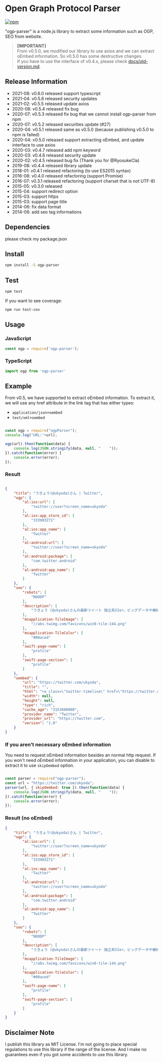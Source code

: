 # Open Graph Protocol Parser

[![npm][npm]][npm-url]

"ogp-parser" is a node.js library to extract some information such as OGP, SEO from website.

> **[IMPORTANT]**  
> From v0.5.0, we modified our library to use axios and we can extract oEmbed information. So v0.5.0 has some destructive changes.  
> If you have to use the interface of v0.4.x, please check [docs/old-version.md](docs/old-version.md).

## Release Information

* 2021-08: v0.6.0 released support typescript
* 2021-04: v0.5.6 released security updates
* 2021-02: v0.5.5 released update axios
* 2020-08: v0.5.4 released fix bug
* 2020-07: v0.5.3 released fix bug that we cannot install ogp-parser from npm
* 2020-07: v0.5.2 released securities update (#27)
* 2020-04: v0.5.1 released same as v0.5.0 (because publishing v0.5.0 to npm is failed)
* 2020-04: v0.5.0 released support extracting oEmbed, and update interface to use axios
* 2020-03: v0.4.7 released add npm keyword
* 2020-03: v0.4.6 released security update
* 2020-02: v0.4.5 released bug fix (Thank you for @RyosukeCla)
* 2019-08: v0.4.4 released library update
* 2018-01: v0.4.1 released refactoring (to use ES2015 syntax)
* 2016-08: v0.4.0 released refactoring (support Promise)
* 2016-07: v0.3.1 released refactoring (support charset that is not UTF-8)
* 2015-05: v0.3.0 released
* 2015-04: support redirect option
* 2015-03: support https
* 2015-03: support page title
* 2014-06: fix data format
* 2014-06: add seo tag informations

## Dependencies

please check my package.json

## Install

```bash
npm install -S ogp-parser
```

## Test

```bash
npm test
```

If you want to see coverage:

```bash
npm run test-cov
```

## Usage

### JavaScript

```javascript
const ogp = require('ogp-parser');
```

### TypeScript

```typescript
import ogp from 'ogp-parser'
```

## Example

From v0.5, we have supported to extract oEmbed information.
To extract it, we will use any href attribute in the link tag that has either types:

* `application/json+oembed`
* `text/xml+oembed`

```javascript

const ogp = require("ogpParser");
console.log("URL:"+url);

ogp(url).then(function(data) {
    console.log(JSON.stringify(data, null, "    "));
}).catch(function(error) {
    console.error(error);
});

```

### Result

```json

{
    "title": "うきょう(@ukyoda)さん | Twitter",
    "ogp": {
        "al:ios:url": [
            "twitter://user?screen_name=ukyoda"
        ],
        "al:ios:app_store_id": [
            "333903271"
        ],
        "al:ios:app_name": [
            "Twitter"
        ],
        "al:android:url": [
            "twitter://user?screen_name=ukyoda"
        ],
        "al:android:package": [
            "com.twitter.android"
        ],
        "al:android:app_name": [
            "Twitter"
        ]
    },
    "seo": {
        "robots": [
            "NOODP"
        ],
        "description": [
            "うきょう (@ukyoda)さんの最新ツイート 独立系SIer。ビッグデータや機械学習を使ったシステム開発によく携わっています。 最近はPythonが多いですが、JavascriptとかPHPとかJavaとかC/C++での開発もやってます。 https://t.co/y8iW4rQ7lD ザクソン村"
        ],
        "msapplication-TileImage": [
            "//abs.twimg.com/favicons/win8-tile-144.png"
        ],
        "msapplication-TileColor": [
            "#00aced"
        ],
        "swift-page-name": [
            "profile"
        ],
        "swift-page-section": [
            "profile"
        ]
    },
    "oembed": {
        "url": "https://twitter.com/ukyoda",
        "title": "",
        "html": "<a class=\"twitter-timeline\" href=\"https://twitter.com/ukyoda?ref_src=twsrc%5Etfw\">Tweets by ukyoda</a>\n<script async src=\"https://platform.twitter.com/widgets.js\" charset=\"utf-8\"></script>\n",
        "width": null,
        "height": null,
        "type": "rich",
        "cache_age": "3153600000",
        "provider_name": "Twitter",
        "provider_url": "https://twitter.com",
        "version": "1.0"
    }
}

```

### If you aren't necessary oEmbed information

You need to request oEmbed information besides an normal http request.
If you won't need oEmbed information in your application, you can disable to extract it to use `skipOembed` option.

```javascript

const parser = require("ogp-parser");
const url = "https://twitter.com/ukyoda";
parser(url, { skipOembed: true }).then(function(data) {
    console.log(JSON.stringify(data, null, "    "));
}).catch(function(error) {
    console.error(error);
});

```

### Result (no oEmbed)

```json
{
    "title": "うきょう(@ukyoda)さん | Twitter",
    "ogp": {
        "al:ios:url": [
            "twitter://user?screen_name=ukyoda"
        ],
        "al:ios:app_store_id": [
            "333903271"
        ],
        "al:ios:app_name": [
            "Twitter"
        ],
        "al:android:url": [
            "twitter://user?screen_name=ukyoda"
        ],
        "al:android:package": [
            "com.twitter.android"
        ],
        "al:android:app_name": [
            "Twitter"
        ]
    },
    "seo": {
        "robots": [
            "NOODP"
        ],
        "description": [
            "うきょう (@ukyoda)さんの最新ツイート 独立系SIer。ビッグデータや機械学習を使ったシステム開発によく携わっています。 最近はPythonが多いですが、JavascriptとかPHPとかJavaとかC/C++での開発もやってます。 https://t.co/y8iW4rQ7lD ザクソン村"
        ],
        "msapplication-TileImage": [
            "//abs.twimg.com/favicons/win8-tile-144.png"
        ],
        "msapplication-TileColor": [
            "#00aced"
        ],
        "swift-page-name": [
            "profile"
        ],
        "swift-page-section": [
            "profile"
        ]
    }
}

```

## Disclaimer Note

I publish this library as MIT License.
I'm not going to place special regulations to use this library if the range of the license.
And I make no guarantees even if you got some accidents to use this library.

[npm]: https://img.shields.io/npm/v/ogp-parser
[npm-url]: https://www.npmjs.com/package/ogp-parser
